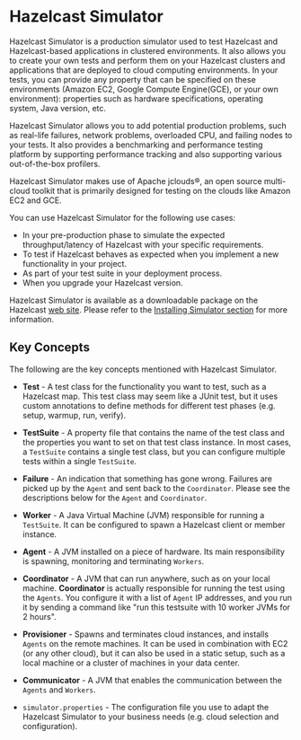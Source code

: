 
# Hazelcast Simulator

Hazelcast Simulator is a production simulator used to test Hazelcast and Hazelcast-based applications in clustered environments. It also allows you to create your own tests and perform them on your Hazelcast clusters and applications that are deployed to cloud computing environments. In your tests, you can provide any property that can be specified on these environments (Amazon EC2, Google Compute Engine(GCE), or your own environment): properties such as hardware specifications, operating system, Java version, etc.

Hazelcast Simulator allows you to add potential production problems, such as real-life failures, network problems, overloaded CPU, and failing nodes to your tests. It also provides a benchmarking and performance testing platform by supporting performance tracking and also supporting various out-of-the-box profilers.

Hazelcast Simulator makes use of Apache jclouds&reg;, an open source multi-cloud toolkit that is primarily designed for testing on the clouds like Amazon EC2 and GCE.

You can use Hazelcast Simulator for the following use cases:

- In your pre-production phase to simulate the expected throughput/latency of Hazelcast with your specific requirements.
- To test if Hazelcast behaves as expected when you implement a new functionality in your project.
- As part of your test suite in your deployment process.
- When you upgrade your Hazelcast version.

Hazelcast Simulator is available as a downloadable package on the Hazelcast <a href="http://www.hazelcast.org/download" target="_blank">web site</a>. Please refer to the [Installing Simulator section](#installing-simulator) for more information.

## Key Concepts

The following are the key concepts mentioned with Hazelcast Simulator.

- **Test** -  A test class for the functionality you want to test, such as a Hazelcast map. This test class may seem like a JUnit test, but it uses custom annotations to define methods for different test phases (e.g. setup, warmup, run, verify).

- **TestSuite** -  A property file that contains the name of the test class and the properties you want to set on that test class instance. In most cases, a `TestSuite` contains a single test class, but you can configure multiple tests within a single `TestSuite`.

- **Failure** -  An indication that something has gone wrong. Failures are picked up by the `Agent` and sent back to the `Coordinator`. Please see the descriptions below for the `Agent` and `Coordinator`.

- **Worker** - A Java Virtual Machine (JVM) responsible for running a `TestSuite`. It can be configured to spawn a Hazelcast client or member instance.

- **Agent** - A JVM installed on a piece of hardware. Its main responsibility is spawning, monitoring and terminating `Workers`.

- **Coordinator** -  A JVM that can run anywhere, such as on your local machine. **Coordinator** is actually responsible for running the test using the `Agents`. You configure it with a list of `Agent` IP addresses, and you run it by sending a command like "run this testsuite with 10 worker JVMs for 2 hours".

- **Provisioner** -  Spawns and terminates cloud instances, and installs `Agents` on the remote machines. It can be used in combination with EC2 (or any other cloud), but it can also be used in a static setup, such as a local machine or a cluster of machines in your data center.

- **Communicator** -  A JVM that enables the communication between the `Agents` and `Workers`.

- `simulator.properties` - The configuration file you use to adapt the Hazelcast Simulator to your business needs (e.g. cloud selection and configuration).
